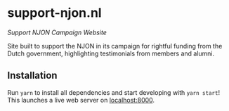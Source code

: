 # support-njon.nl

_Support NJON Campaign Website_

Site built to support the NJON in its campaign for rightful funding from the Dutch government, highlighting testimonials from members and alumni.

## Installation

Run `yarn` to install all dependencies and start developing with `yarn start`! This launches a live web server on [localhost:8000](http://localhost:8000).
